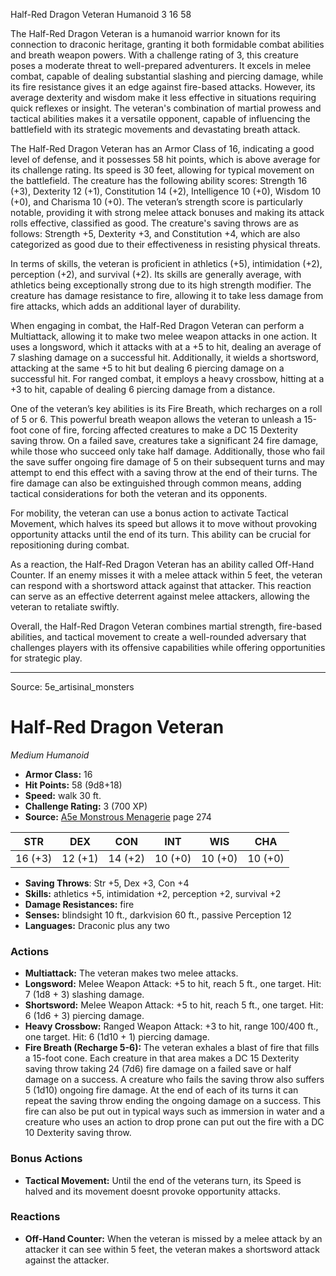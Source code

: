 <MonsterName/>Half-Red Dragon Veteran</MonsterName>
<CreatureType/>Humanoid</CreatureType>
<CR/>3</CR>
<AC/>16</AC>
<HP/>58</HP>
<summary>The Half-Red Dragon Veteran is a humanoid warrior known for its connection to draconic heritage, granting it both formidable combat abilities and breath weapon powers. With a challenge rating of 3, this creature poses a moderate threat to well-prepared adventurers. It excels in melee combat, capable of dealing substantial slashing and piercing damage, while its fire resistance gives it an edge against fire-based attacks. However, its average dexterity and wisdom make it less effective in situations requiring quick reflexes or insight. The veteran's combination of martial prowess and tactical abilities makes it a versatile opponent, capable of influencing the battlefield with its strategic movements and devastating breath attack.</summary>

<detail>

The Half-Red Dragon Veteran has an Armor Class of 16, indicating a good level of defense, and it possesses 58 hit points, which is above average for its challenge rating. Its speed is 30 feet, allowing for typical movement on the battlefield. The creature has the following ability scores: Strength 16 (+3), Dexterity 12 (+1), Constitution 14 (+2), Intelligence 10 (+0), Wisdom 10 (+0), and Charisma 10 (+0). The veteran’s strength score is particularly notable, providing it with strong melee attack bonuses and making its attack rolls effective, classified as good. The creature's saving throws are as follows: Strength +5, Dexterity +3, and Constitution +4, which are also categorized as good due to their effectiveness in resisting physical threats.

In terms of skills, the veteran is proficient in athletics (+5), intimidation (+2), perception (+2), and survival (+2). Its skills are generally average, with athletics being exceptionally strong due to its high strength modifier. The creature has damage resistance to fire, allowing it to take less damage from fire attacks, which adds an additional layer of durability.

When engaging in combat, the Half-Red Dragon Veteran can perform a Multiattack, allowing it to make two melee weapon attacks in one action. It uses a longsword, which it attacks with at a +5 to hit, dealing an average of 7 slashing damage on a successful hit. Additionally, it wields a shortsword, attacking at the same +5 to hit but dealing 6 piercing damage on a successful hit. For ranged combat, it employs a heavy crossbow, hitting at a +3 to hit, capable of dealing 6 piercing damage from a distance.

One of the veteran’s key abilities is its Fire Breath, which recharges on a roll of 5 or 6. This powerful breath weapon allows the veteran to unleash a 15-foot cone of fire, forcing affected creatures to make a DC 15 Dexterity saving throw. On a failed save, creatures take a significant 24 fire damage, while those who succeed only take half damage. Additionally, those who fail the save suffer ongoing fire damage of 5 on their subsequent turns and may attempt to end this effect with a saving throw at the end of their turns. The fire damage can also be extinguished through common means, adding tactical considerations for both the veteran and its opponents.

For mobility, the veteran can use a bonus action to activate Tactical Movement, which halves its speed but allows it to move without provoking opportunity attacks until the end of its turn. This ability can be crucial for repositioning during combat.

As a reaction, the Half-Red Dragon Veteran has an ability called Off-Hand Counter. If an enemy misses it with a melee attack within 5 feet, the veteran can respond with a shortsword attack against that attacker. This reaction can serve as an effective deterrent against melee attackers, allowing the veteran to retaliate swiftly.

Overall, the Half-Red Dragon Veteran combines martial strength, fire-based abilities, and tactical movement to create a well-rounded adversary that challenges players with its offensive capabilities while offering opportunities for strategic play.</detail>



---

Source: 5e_artisinal_monsters

# Half-Red Dragon Veteran

*Medium* *Humanoid*

- **Armor Class:** 16
- **Hit Points:** 58 (9d8+18)
- **Speed:** walk 30 ft.
- **Challenge Rating:** 3 (700 XP)
- **Source:** [A5e Monstrous Menagerie](https://enpublishingrpg.com/products/level-up-monstrous-menagerie-a5e) page 274

| STR | DEX | CON | INT | WIS | CHA |
| --- | --- | --- | --- | --- | --- |
| 16 (+3) | 12 (+1) | 14 (+2) | 10 (+0) | 10 (+0) | 10 (+0) |

- **Saving Throws**: Str +5, Dex +3, Con +4
- **Skills:** athletics +5, intimidation +2, perception +2, survival +2
- **Damage Resistances:** fire
- **Senses:** blindsight 10 ft., darkvision 60 ft., passive Perception 12
- **Languages:** Draconic plus any two

### Actions

- **Multiattack:** The veteran makes two melee attacks.
- **Longsword:** Melee Weapon Attack: +5 to hit, reach 5 ft., one target. Hit: 7 (1d8 + 3) slashing damage.
- **Shortsword:** Melee Weapon Attack: +5 to hit, reach 5 ft., one target. Hit: 6 (1d6 + 3) piercing damage.
- **Heavy Crossbow:** Ranged Weapon Attack: +3 to hit, range 100/400 ft., one target. Hit: 6 (1d10 + 1) piercing damage.
- **Fire Breath (Recharge 5-6):** The veteran exhales a blast of fire that fills a 15-foot cone. Each creature in that area makes a DC 15 Dexterity saving throw  taking 24 (7d6) fire damage on a failed save or half damage on a success. A creature who fails the saving throw also suffers 5 (1d10) ongoing fire damage. At the end of each of its turns  it can repeat the saving throw  ending the ongoing damage on a success. This fire can also be put out in typical ways  such as immersion in water  and a creature who uses an action to drop prone can put out the fire with a DC 10 Dexterity saving throw.

### Bonus Actions

- **Tactical Movement:** Until the end of the veterans turn, its Speed is halved and its movement doesnt provoke opportunity attacks.

### Reactions

- **Off-Hand Counter:** When the veteran is missed by a melee attack by an attacker it can see within 5 feet, the veteran makes a shortsword attack against the attacker.




